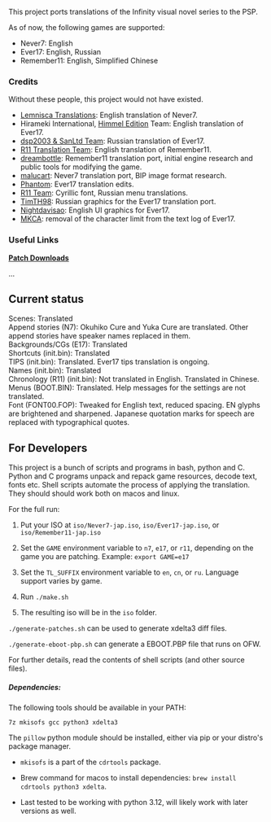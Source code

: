 This project ports translations of the Infinity visual novel series to the PSP.

As of now, the following games are supported:
- Never7: English
- Ever17: English, Russian
- Remember11: English, Simplified Chinese

### Credits
Without these people, this project would not have existed.
- [Lemnisca Translations](https://web.archive.org/web/20180905090319/http://tlwiki.org/index.php?title=Never_7): English translation of Never7.
- Hirameki International, [Himmel Edition](https://www.reddit.com/r/InfinitySeries/comments/mbkbhn/ever17_himmel_edition_repost/) Team: English translation of Ever17.
- [dsp2003 & SanLtd Team](http://wks.arai-kibou.ru/ever17.php): Russian translation of Ever17.
- [R11 Translation Team](https://web.archive.org/web/20180819171103/https://tlwiki.org/?title=Remember11_-_the_age_of_infinity): English translation of Remember11.
- [dreambottle](https://github.com/dreambottle): Remember11 translation port, initial engine research and public tools for modifying the game.
- [malucart](https://github.com/malucard): Never7 translation port, BIP image format research.
- [Phantom](https://github.com/PhantomZero9): Ever17 translation edits.
- [R11 Team](https://m.vk.com/wall-76654048_1217): Cyrillic font, Russian menu translations.
- [TimTH98](https://github.com/TimTH98): Russian graphics for the Ever17 translation port.
- [Nightdavisao](https://github.com/nightdavisao): English UI graphics for Ever17.
- [MKCA](https://github.com/MKCAMK): removal of the character limit from the text log of Ever17.

### Useful Links

[**Patch Downloads**](https://github.com/bibarub/Infinity-PSP-English/releases)

...

Current status
-----------

Scenes: Translated  
Append stories (N7): Okuhiko Cure and Yuka Cure are translated. Other append stories have speaker names replaced in them.  
Backgrounds/CGs (E17): Translated  
Shortcuts (init.bin): Translated  
TIPS (init.bin): Translated. Ever17 tips translation is ongoing.  
Names (init.bin): Translated  
Chronology (R11) (init.bin): Not translated in English. Translated in Chinese.  
Menus (BOOT.BIN): Translated. Help messages for the settings are not translated.  
Font (FONT00.FOP): Tweaked for English text, reduced spacing. EN glyphs are brightened and sharpened. Japanese quotation marks for speech are replaced with typographical quotes.


For Developers
-----------

This project is a bunch of scripts and programs in bash, python and C. Python and C programs unpack and repack game resources, decode text, fonts etc. Shell scripts automate the process of applying the translation. They should should work both on macos and linux.

For the full run:

1. Put your ISO at `iso/Never7-jap.iso`, `iso/Ever17-jap.iso`, or `iso/Remember11-jap.iso`

2. Set the `GAME` environment variable to `n7`, `e17`, or `r11`, depending on the game you are patching. Example: `export GAME=e17`

3. Set the `TL_SUFFIX` environment variable to `en`, `cn`, or `ru`. Language support varies by game.

4. Run `./make.sh`

5. The resulting iso will be in the `iso` folder.

`./generate-patches.sh` can be used to generate xdelta3 diff files.

`./generate-eboot-pbp.sh` can generate a EBOOT.PBP file that runs on OFW.

For further details, read the contents of shell scripts (and other source files).

##### Dependencies:

The following tools should be available in your PATH:

`7z mkisofs gcc python3 xdelta3`

The `pillow` python module should be installed, either via pip or your distro's package manager.

- `mkisofs` is a part of the `cdrtools` package.

- Brew command for macos to install dependencies: `brew install cdrtools python3 xdelta`.

- Last tested to be working with python 3.12, will likely work with later versions as well.
